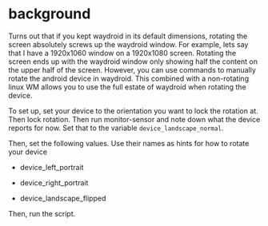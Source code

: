 # background

Turns out that if you kept waydroid in its default dimensions, rotating the screen absolutely screws up the waydroid window. For example, lets say that I have a 1920x1060 window on a 1920x1080 screen. Rotating the screen ends up with the waydroid window only showing half the content on the upper half of the screen. However, you can use commands to manually rotate the android device in waydroid. This combined with a non-rotating linux WM allows you to use the full estate of waydroid when rotating the device.

To set up, set your device to the orientation you want to lock the rotation at. Then lock rotation. Then run monitor-sensor and note down what the device reports for now. Set that to the variable ```device_landscape_normal```.

Then, set the following values. Use their names as hints for how to rotate your device

- device_left_portrait

- device_right_portrait

- device_landscape_flipped

Then, run the script.
